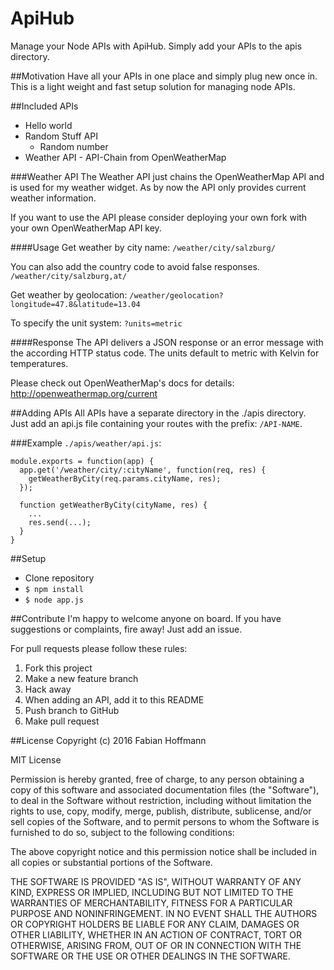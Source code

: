 # ApiHub
Manage your Node APIs with ApiHub. Simply add your APIs to the apis directory.

##Motivation
Have all your APIs in one place and simply plug new once in.
This is a light weight and fast setup solution for managing node APIs.

##Included APIs
 * Hello world
 * Random Stuff API
   * Random number
 * Weather API - API-Chain from OpenWeatherMap


###Weather API
The Weather API just chains the OpenWeatherMap API and is used for my weather widget.
As by now the API only provides current weather information.

If you want to use the API please consider deploying your own fork with your own OpenWeatherMap API key.

####Usage
Get weather by city name:
`/weather/city/salzburg/`

You can also add the country code to avoid false responses.
`/weather/city/salzburg,at/`

Get weather by geolocation:
`/weather/geolocation?longitude=47.8&latitude=13.04`

To specify the unit system:
`?units=metric`

####Response
The API delivers a JSON response or an error message with the according HTTP status code.
The units default to metric with Kelvin for temperatures.

Please check out OpenWeatherMap's docs for details:
http://openweathermap.org/current

##Adding APIs
 All APIs have a separate directory in the ./apis directory.
 Just add an api.js file containing your routes with the prefix: `/API-NAME`.

###Example
 `./apis/weather/api.js`:

    module.exports = function(app) {
      app.get('/weather/city/:cityName', function(req, res) {
        getWeatherByCity(req.params.cityName, res);
      });

      function getWeatherByCity(cityName, res) {
        ...
        res.send(...);
      }
    }

##Setup
 * Clone repository
 * `$ npm install`
 * `$ node app.js`

##Contribute
I'm happy to welcome anyone on board. If you have suggestions or complaints, fire away! Just add an issue.

For pull requests please follow these rules:
 1. Fork this project
 2. Make a new feature branch
 3. Hack away
 4. When adding an API, add it to this README
 5. Push branch to GitHub
 6. Make pull request

##License
Copyright (c) 2016 Fabian Hoffmann

MIT License

Permission is hereby granted, free of charge, to any person obtaining a copy of this software and associated documentation files (the "Software"), to deal in the Software without restriction, including without limitation the rights to use, copy, modify, merge, publish, distribute, sublicense, and/or sell copies of the Software, and to permit persons to whom the Software is furnished to do so, subject to the following conditions:

The above copyright notice and this permission notice shall be included in all copies or substantial portions of the Software.

THE SOFTWARE IS PROVIDED "AS IS", WITHOUT WARRANTY OF ANY KIND, EXPRESS OR IMPLIED, INCLUDING BUT NOT LIMITED TO THE WARRANTIES OF MERCHANTABILITY, FITNESS FOR A PARTICULAR PURPOSE AND NONINFRINGEMENT. IN NO EVENT SHALL THE AUTHORS OR COPYRIGHT HOLDERS BE LIABLE FOR ANY CLAIM, DAMAGES OR OTHER LIABILITY, WHETHER IN AN ACTION OF CONTRACT, TORT OR OTHERWISE, ARISING FROM, OUT OF OR IN CONNECTION WITH THE SOFTWARE OR THE USE OR OTHER DEALINGS IN THE SOFTWARE.
